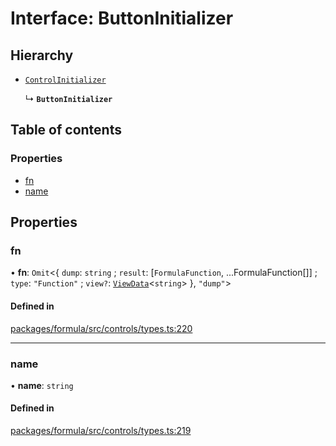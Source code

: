 # Interface: ButtonInitializer

## Hierarchy

- [`ControlInitializer`](ControlInitializer.md)

  ↳ **`ButtonInitializer`**

## Table of contents

### Properties

- [fn](ButtonInitializer.md#fn)
- [name](ButtonInitializer.md#name)

## Properties

### <a id="fn" name="fn"></a> fn

• **fn**: `Omit`<{ `dump`: `string` ; `result`: [`FormulaFunction`, ...FormulaFunction[]] ; `type`: ``"Function"`` ; `view?`: [`ViewData`](ViewData.md)<`string`\>  }, ``"dump"``\>

#### Defined in

[packages/formula/src/controls/types.ts:220](https://github.com/mashcard/mashcard/blob/main/packages/formula/src/controls/types.ts#L220)

___

### <a id="name" name="name"></a> name

• **name**: `string`

#### Defined in

[packages/formula/src/controls/types.ts:219](https://github.com/mashcard/mashcard/blob/main/packages/formula/src/controls/types.ts#L219)
